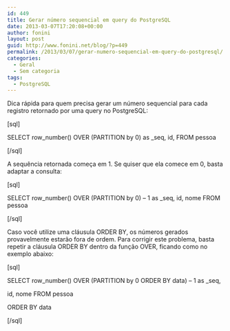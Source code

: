 ```yaml
---
id: 449
title: Gerar número sequencial em query do PostgreSQL
date: 2013-03-07T17:20:08+00:00
author: fonini
layout: post
guid: http://www.fonini.net/blog/?p=449
permalink: /2013/03/07/gerar-numero-sequencial-em-query-do-postgresql/
categories:
  - Geral
  - Sem categoria
tags:
  - PostgreSQL
---
```

Dica rápida para quem precisa gerar um número sequencial para cada registro retornado por uma query no PostgreSQL:

[sql]
  
SELECT row\_number() OVER (PARTITION by 0) as \_seq, id, FROM pessoa
  
[/sql]

A sequência retornada começa em 1. Se quiser que ela comece em 0, basta adaptar a consulta:

[sql]
  
SELECT row\_number() OVER (PARTITION by 0) &#8211; 1 as \_seq, id, nome FROM pessoa
  
[/sql]

Caso você utilize uma cláusula ORDER BY, os números gerados provavelmente estarão fora de ordem. Para corrigir este problema, basta repetir a cláusula ORDER BY dentro da função OVER, ficando como no exemplo abaixo:

[sql]
  
SELECT row\_number() OVER (PARTITION by 0 ORDER BY data) &#8211; 1 as \_seq,
  
id, nome FROM pessoa
  
ORDER BY data
  
[/sql]